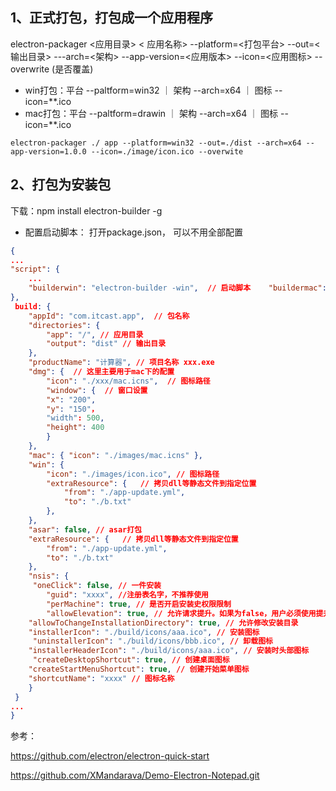 ## 1、正式打包，打包成一个应用程序
electron-packager <应用目录> < 应用名称> --platform=<打包平台> --out=<输出目录> ---arch=<架构> --app-version=<应用版本> --icon=<应用图标> --overwrite (是否覆盖)
* win打包：平台 --paltform=win32 ｜ 架构 --arch=x64 ｜ 图标 --icon=**.ico
* mac打包：平台 --paltform=drawin ｜ 架构 --arch=x64 ｜ 图标 --icon=**.ico

```shell
electron-packager ./ app --platform=win32 --out=./dist --arch=x64 --app-version=1.0.0 --icon=./image/icon.ico --overwite
```

## 2、打包为安装包
下载：npm install electron-builder -g
* 配置启动脚本： 打开package.json， 可以不用全部配置
```json
{
...
"script": {
    ...
    "builderwin": "electron-builder -win",  // 启动脚本    "buildermac": "electron-builder -mac"    ...
},
 build: {
    "appId": "com.itcast.app",  // 包名称
    "directories": {
        "app": "/", // 应用目录
        "output": "dist" // 输出目录
    },
    "productName": "计算器", // 项目名称 xxx.exe
    "dmg": {  // 这里主要用于mac下的配置
        "icon": "./xxx/mac.icns",  // 图标路径
        "window": {  // 窗口设置
        "x": "200",
        "y": "150"，
        "width": 500,
        "height": 400
        }
    },
    "mac": { "icon": "./images/mac.icns" },
    "win": { 
        "icon": "./images/icon.ico", // 图标路径
        "extraResource": {   // 拷贝dll等静态文件到指定位置
            "from": "./app-update.yml",
            "to": "./b.txt"
        },
    },
    "asar": false, // asar打包
    "extraResource": {   // 拷贝dll等静态文件到指定位置
        "from": "./app-update.yml",
        "to": "./b.txt"
    },
    "nsis": {
   	 "oneClick": false, // 一件安装
    	"guid": "xxxx", //注册表名字，不推荐使用
    	"perMachine": true, // 是否开启安装史权限限制
    	"allowElevation": true, // 允许请求提升。如果为false，用户必须使用提升的权限重新启动安装程序        
   	"allowToChangeInstallationDirectory": true, // 允许修改安装目录        
   	"installerIcon": "./build/icons/aaa.ico", // 安装图标        
  	 "uninstallerIcon": "./build/icons/bbb.ico", // 卸载图标       
   	"installerHeaderIcon": "./build/icons/aaa.ico", // 安装时头部图标        
  	 "createDesktopShortcut": true, // 创建桌面图标        
   	"createStartMenuShortcut": true, // 创建开始菜单图标        
   	"shortcutName": "xxxx" // 图标名称
    }
 }
...
}
```

参考：

https://github.com/electron/electron-quick-start

https://github.com/XMandarava/Demo-Electron-Notepad.git